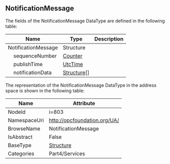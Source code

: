 <!-- datatype -->
## NotificationMessage
  
<!-- end of description -->
The fields of the NotificationMessage DataType are defined in the following table:  

|Name|Type|Description|
|---|---|---|
|NotificationMessage|Structure||
|&nbsp;&nbsp;&nbsp;&nbsp;sequenceNumber|[Counter](../../../Part4/DataTypes/Counter/readme.md)||
|&nbsp;&nbsp;&nbsp;&nbsp;publishTime|[UtcTime](../../../Part3/DataTypes/UtcTime/readme.md)||
|&nbsp;&nbsp;&nbsp;&nbsp;notificationData|[Structure](../../../Part3/DataTypes/Structure/readme.md)[]||

The representation of the NotificationMessage DataType in the address space is shown in the following table:  

|Name|Attribute|
|---|---|
|NodeId|i=803|
|NamespaceUri|http://opcfoundation.org/UA/|
|BrowseName|NotificationMessage|
|IsAbstract|False|
|BaseType|[Structure](../../../Part3/DataTypes/Structure/readme.md)|
|Categories|Part4/Services|

